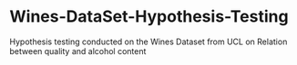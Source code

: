 # Wines-DataSet-Hypothesis-Testing
Hypothesis testing conducted on the Wines Dataset from UCL on Relation between quality and alcohol content
